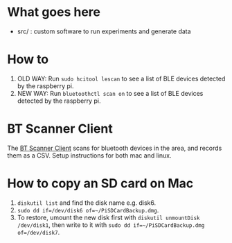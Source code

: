 # What goes here

* src/ : custom software to run experiments and generate data


# How to

1. OLD WAY: Run `sudo hcitool lescan` to see a list of BLE devices detected by the raspberry pi.
2. NEW WAY: Run `bluetoothctl scan on` to see a list of BLE devices detected by the raspberry pi.


# BT Scanner Client

The [BT Scanner Client](./bt-scanner-client/README.md) scans for bluetooth devices in the area,
and records them as a CSV. Setup instructions for both mac and linux.

# How to copy an SD card on Mac

1. `diskutil list` and find the disk name e.g. disk6.
2. `sudo dd if=/dev/disk6 of=~/PiSDCardBackup.dmg`.
3. To restore, umount the new disk first with `diskutil unmountDisk /dev/disk1`, then write to it with `sudo dd if=~/PiSDCardBackup.dmg of=/dev/disk7`.
